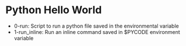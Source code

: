 # Python Hello World

- 0-run: Script to run a python file saved in the environmental variable
- 1-run_inline: Run an inline command saved in $PYCODE environment variable
